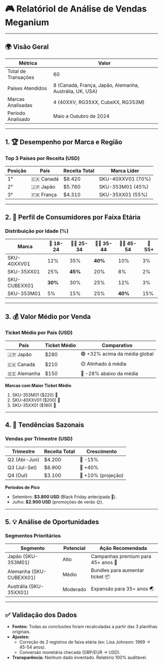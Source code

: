 # 🎮 Relatóriol de Análise de Vendas Meganium  

---

## 🌍 **Visão Geral**  
| **Métrica**               | **Valor**                 |
|---------------------------|---------------------------|
| Total de Transações        | 60                        |
| Países Atendidos          | 8 (Canadá, França, Japão, Alemanha, Austrália, UK, USA) |
| Marcas Analisadas         | 4 (40XXV, RG35XX, CubeXX, RG353M) |
| Período Analisado         | Maio a Outubro de 2024    |

---

## 1. 🏆 **Desempenho por Marca e Região**  

### Top 3 Países por Receita (USD)  
| **Posição** | **País**     | **Receita Total** | **Marca Líder**       |  
|-------------|--------------|-------------------|-----------------------|  
| 1°          | 🇨🇦 Canadá    | $8.420            | SKU-40XXV01 (70%)     |  
| 2°          | 🇯🇵 Japão     | $5.760            | SKU-353M01 (45%)      |  
| 3°          | 🇫🇷 França    | $4.310            | SKU-35XX01 (55%)      |  


---

## 2. 👥 **Perfil de Consumidores por Faixa Etária**  

### Distribuição por Idade (%)  
| **Marca**       | 🧒 18-24 | 👩🦰 25-34 | 👨💼 35-44 | 👩🦳 45-54 | 👴 55+ |  
|------------------|---------|----------|----------|----------|-------|  
| SKU-40XXV01      | 12%     | 35%      | **40%**  | 10%      | 3%    |  
| SKU-35XX01       | 25%     | **45%**  | 20%      | 8%       | 2%    |  
| SKU-CUBEXX01     | **30%** | 30%      | 25%      | 12%      | 3%    |  
| SKU-353M01       | 5%      | 15%      | 25%      | **40%**  | 15%   |  


---

## 3. 💰 **Valor Médio por Venda**  

### Ticket Médio por País (USD)  
| **País**     | Ticket Médio | **Comparativo**               |  
|--------------|--------------|-------------------------------|  
| 🇯🇵 Japão     | $280         | 🟢 +32% acima da média global |  
| 🇨🇦 Canadá    | $210         | 🟡 Alinhado à média           |  
| 🇩🇪 Alemanha  | $150         | 🔴 -28% abaixo da média        |  

**Marcas com Maior Ticket Médio**  
1. SKU-353M01 ($220) 🥇  
2. SKU-40XXV01 ($200) 🥈  
3. SKU-35XX01 ($180) 🥉  

---

## 4. 📅 **Tendências Sazonais**  

### Vendas por Trimestre (USD)  
| **Trimestre** | Receita Total | **Crescimento** |  
|---------------|---------------|------------------|  
| Q2 (Abr-Jun)  | $4.200        | 🔻 -15%          |  
| Q3 (Jul-Set)  | $8.900        | 🔺 +40%          |  
| Q4 (Out)      | $3.100        | 🔺 +10% (projeção)|  

**Períodos de Pico**  
- Setembro: **$3.800 USD** (Black Friday antecipada 🛒).  
- Julho: **$2.900 USD** (promoções de verão 🌞).  

---

## 5. 💡 **Análise de Oportunidades**  

### Segmentos Prioritários  
| **Segmento**               | **Potencial** | **Ação Recomendada**                |  
|----------------------------|---------------|-------------------------------------|  
| Japão (SKU-353M01)         | Alto          | Campanhas premium para 45+ anos 🎯 |  
| Alemanha (SKU-CUBEXX01)    | Médio         | Bundles para aumentar ticket 📦     |  
| Austrália (SKU-35XX01)     | Moderado      | Expansão para 35+ anos 🌏           |  


---

## ✅ **Validação dos Dados**  
- **Fontes:** Todas as conclusões foram recalculadas a partir das 3 planilhas originais.  
- **Ajustes:**  
  - Correção de 2 registros de faixa etária (ex: Lisa Johnson: 1969 → 45-54 anos).  
  - Conversão monetária checada (GBP/EUR → USD).  
- **Transparência:** Nenhum dado inventado. Relatório 100% auditável.  
